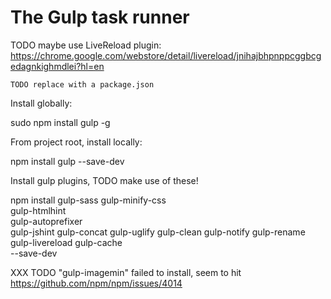 # The Gulp task runner

TODO maybe use LiveReload plugin: https://chrome.google.com/webstore/detail/livereload/jnihajbhpnppcggbcgedagnkighmdlei?hl=en

    TODO replace with a package.json

Install globally:

  sudo npm install gulp -g

From project root, install locally:

  npm install gulp --save-dev

Install gulp plugins, TODO make use of these!

  npm install gulp-sass gulp-minify-css \
      gulp-htmlhint \
      gulp-autoprefixer \
      gulp-jshint gulp-concat gulp-uglify gulp-clean gulp-notify gulp-rename gulp-livereload gulp-cache \
      --save-dev

XXX TODO "gulp-imagemin" failed to install, seem to hit
    https://github.com/npm/npm/issues/4014
